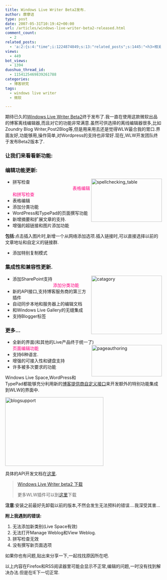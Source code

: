 ```yaml
---
title: Windows Live Writer Beta2发布.
author: 摩摩诘
type: post
date: 2007-05-31T10:19:42+00:00
url: /articles/windows-live-writer-beta2-released.html
comment_count:
  - 2
related_posts:
  - 'a:2:{s:4:"time";i:1224874849;s:13:"related_posts";s:1445:"<h3>相关日志</h3><ul class="related_post"><li><a href="http://www.digglife.cn/articles/backup-windows-live-writer.html" title="如何全面备份Windows Live Writer">如何全面备份Windows Live Writer</a></li><li><a href="http://www.digglife.cn/articles/windows-live-writer-tricks-and-tips-2.html" title="我的Windows Live Writer使用心得 Part.2">我的Windows Live Writer使用心得 Part.2</a></li><li><a href="http://www.digglife.cn/articles/windows-live-writer-tricks-and-tips.html" title="我的Windows Live Writer使用心得 Part.1">我的Windows Live Writer使用心得 Part.1</a></li><li><a href="http://www.digglife.cn/articles/firstlook-of-windows-live-writer-beta3.html" title="Windows Live Writer Beta 3安装和试用">Windows Live Writer Beta 3安装和试用</a></li><li><a href="http://www.digglife.cn/articles/windows-live-writer-beta2-troubleshoot.html" title="Windows Live Writer 2无法安装和资源占用过高的解决方案">Windows Live Writer 2无法安装和资源占用过高的解决方案</a></li><li><a href="http://www.digglife.cn/articles/enjoy-wlw-technical-preview.html" title="Window Live Writer技术预览版下载和体验">Window Live Writer技术预览版下载和体验</a></li><li><a href="http://www.digglife.cn/articles/alternative-for-windows-live-writer-juziyue.html" title="菊子曰博客离线编辑器Alpha 3 SP1评测">菊子曰博客离线编辑器Alpha 3 SP1评测</a></li></ul>";}'
views:
  - 449
bot_views:
  - 1394
duoshuo_thread_id:
  - 1154125469839261788
categories:
  - 博客研究
tags:
  - windows live writer
  - 微软

---
```

期待已久的<a target="_blank" href="http://windowslivewriter.spaces.live.com/">Windows Live Writer Beta2</a>终于发布了.我一直在使用这款微软出品的博客离线编辑器,而且对它的功能非常满意.虽然可供选择的离线编辑器很多,比如Zoundry Blog Writer,Post2Blog等,但是用来用去还是觉得WLW最合我的胃口.界面友好,功能够用,操作简单,对Wordpress的支持也非常好.现在,WLW开发团队终于发布Beta2版本了.

### 让我们来看看新功能:             

<!--more-->

### **编辑功能更新:**

  * 拼写检查 <a atomicselection="true" href="https://www.digglife.net/wp-content/uploads/3/379/2007/05/spellchecking-table3.gif"><img align="right" width="227" src="https://www.digglife.net/wp-content/uploads/3/379/2007/05/spellchecking-table-thumb3.gif" alt="spellchecking_table" height="139" /></a>                                                 <font color="#ff0080">表格编辑和拼写检查</font>
  * 表格编辑
  * 添加分类功能
  * WordPress和TypePad的页面撰写功能
  * 新增摘要和扩展文章的支持.
  * 增强的超链接和图片添加功能

**包括**:点击插入图片时,新增一个从网络添加选项.插入链接时,可以直接选择以前的文章地址和自定义的链接群.

  * 添加特别复制模式<font color="#ff0080">       </font>

### **集成性和兼容性更新.**                            

  * 添加SharePoint支持<font color="#ff0080"><a atomicselection="true" href="https://www.digglife.net/wp-content/uploads/3/379/2007/05/catagory3.gif"><img align="right" width="227" src="https://www.digglife.net/wp-content/uploads/3/379/2007/05/catagory-thumb3.gif" alt="catagory" height="188" /></a> </font><font color="#ff0080">                                添加分类功能</font>
  * 新的API接口,支持博客服务商的第三方插件
  * 自动同步本地和服务器上的编辑文档
  * 和Windows Live Gallery的无缝集成
  * 支持Blogger标签

### **更多&#8230;**

  * 全新的界面(和其他的Live产品终于统一了) <a atomicselection="true" href="https://www.digglife.net/wp-content/uploads/3/379/2007/05/pageauthoring3.gif"><img align="right" width="226" src="https://www.digglife.net/wp-content/uploads/3/379/2007/05/pageauthoring-thumb3.gif" alt="pageauthoring" height="101" /></a> 　　　　　　　　　　　　　　　　 <font color="#ff0080">页面编辑功能</font>
  * 支持6种语言.
  * 增强的可接入性和键盘支持
  * 许多被多次要求的功能

Windows Live Space,WordPress和TypePad都能够充分利用新的<a target="_blank" href="http://msdn2.microsoft.com/en-us/library/bb463266.aspx">博客提供商自定义接口</a>来开发额外的特别功能集成到WLW的界面中.

<a atomicselection="true" href="https://www.digglife.net/wp-content/uploads/3/379/2007/05/blogsupport3.gif"><img width="316" src="https://www.digglife.net/wp-content/uploads/3/379/2007/05/blogsupport-thumb3.gif" alt="blogsupport" height="221" /></a>

具体的API开发文档在<a target="_blank" href="http://msdn2.microsoft.com/en-us/library/bb463266.aspx">这里</a>.

> <a target="_blank" href="http://g.msn.com/4SAWLWENUS/WriterMSI">Windows Live Writer beta2 下载</a>
> 
> 更多WLW插件可以到<a target="_blank" href="http://gallery.live.com/results.aspx?bt=9&pl=8&st=5">这里</a>下载

**注意**:安装之前最好先卸载以前的版本,不然会发生无法预料的错误&#8230;.我深受其害&#8230;

**附上我遇到的错误:**

  1. 无法添加新类别(Live Space有效)
  2. 无法打开Manage Weblog和View Weblog.
  3. 拼写检查无效
  4. 没有撰写新页面选项

如果你也有问题,贴出来分享一下,一起找找原因所在吧.

以上内容在Firefox和RSS阅读器里可能会显示不正常,编辑的问题,一时没有找到解决办法.但是在IE下一切正常.
